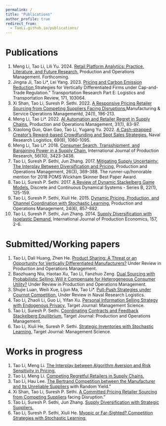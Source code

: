```yaml
---
permalink: /
title: "Publications"
author_profile: true
redirect_from: 
  - TaoLi.github.io/publications/
---
```


Publications
======
1. Meng Li, Tao Li, Lili Yu. 2024. <a href="http://example.com">Retail Platform Analytics: Practice, Literature, and Future Research.</a> Production and Operations Management. Forthcoming.
2. Jingna Ji, Tao Li*, Lei Yang. 2023. <a href="http://example.com">Pricing and Carbon Emission Reduction </a> Strategies for Vertically
Differentiated Firms under Cap-and-Trade Regulation.” Transportation Research Part E: Logistics
and Transportation Review, 171, 103064.
3. Xi Shan, Tao Li, Suresh P. Sethi. 2022. <a href="http://example.com">A Responsive Pricing Retailer Sourcing from Competing
Suppliers Facing Disruptions.</a>Manufacturing & Service Operations Managementd, 24(1), 196-213.
4. Meng Li, Tao Li*. 2022. <a href="http://example.com">AI Automation and Retailer Regret in Supply Chains.</a> Production and
Operations Management, 31(1), 83-97.
5. Xiaolong Guo, Qian Gao, Tao Li, Yugang Yu. 2022. <a href="http://example.com">A Cash-strapped Creator’s Reward-based Crowdfunding and Spot Sales Strategies.</a> Naval Research Logistics, 69(8), 1080-1095.
6. Meng Li, Tao Li*. 2018. <a href="http://example.com">Consumer Search, Transshipment, and Bargaining Power in a Supply Chain.</a>
International Journal of Production Research, 56(10), 3423-3438.
7. Tao Li, Suresh P. Sethi, Jun Zhang. 2017. <a href="http://example.com">Mitigating Supply Uncertainty: The Interplay Between
Diversification and Pricing.</a> Production and Operations Management, 26(3), 369-388.
The runner-up/honorable mention for 2018 POMS Wickham Skinner Best Paper Award.
8. Tao Li, Suresh P. Sethi. 2017. <a href="http://example.com">A Review of Dynamic Stackelberg Game Models.</a> Discrete and
Continuous Dynamical Systems - Series B, 22(1), 125-159.
9. Tao Li, Suresh P. Sethi, Xiuli He. 2015. <a href="http://example.com">Dynamic Pricing, Production, and Channel Coordination with
Stochastic Learning.</a> Production and Operations Management, 24(6), 857-882.
10. Tao Li, Suresh P. Sethi, Jun Zhang. 2014. <a href="http://example.com">Supply Diversification with Isoelastic Demand.</a> International Journal of Production Economics, 157, 2-6.

Submitted/Working papers
======
1. Tao Li, Dali Huang, Zhen He. <a href="http://example.com">Product Sharing: A Threat or an Opportunity for Vertically Differentiated
Manufacturers?</a> Under Review in Production and Operations Management.
2. Baozhuang Niu, Haotao Xu, Tao Li, Fanzhuo Zeng. <a href="http://example.com">Dual Sourcing with Probabilistic Selling: Will it
Compensate for Heterogeneous Consumer Utility?</a> Under Review in Production and Operations Management.
3. Shujie Luan, Weili Xue, Lijun Ma, Tao Li*. <a href="http://example.com">Pull-Push Strategies under Cournot Competition.</a> Under
Review in Naval Research Logistics.
4. Tao Li, Zhaoli Li, Guo Li, Yifan Xu. <a href="http://example.com">Personal Information Selling Strategy with Endogenous Privacy.</a>
Target Journal: Management Science.
5. Tao Li, Suresh P. Sethi. <a href="http://example.com">Coordinating Contracts and Feedback Stackelberg Equilibrium.</a> Target Journal:
Production and Operations Management.
6. Tao Li, Xiuli He, Suresh P. Sethi. <a href="http://example.com">Strategic Inventories with Stochastic Learning.</a> Target Journal:
Management Science.

Works in progress
======
1.  Tao Li, Meng Li. <a href="http://example.com">The Interplay between Algorithm Aversion and Risk Sensitivity in Pricing.</a>
2. Tao Li, Meng Li. <a href="http://example.com">Competing Regretful Retailers in Supply Chains.</a>
3. Tao Li, Hau Lee. <a href="http://example.com">The Bertrand Competition between the Manufacturer and Its Unreliable Suppliers</a>
with Random Yield.”
4. Xi Shan, Tao Li, Suresh P. Sethi. <a href="http://example.com">A Committed Pricing Retailer Sourcing from Competing Suppliers</a>
facing Disruption.”
5. Tao Li, Suresh P. Sethi, Jun Zhang. <a href="http://example.com">Supply Diversification with Strategic Suppliers.</a>
6. Tao Li, Suresh P. Sethi, Xiuli He. <a href="http://example.com">Myopic or Far-Sighted? Competition Strategies with Stochastic
Learning.</a>

